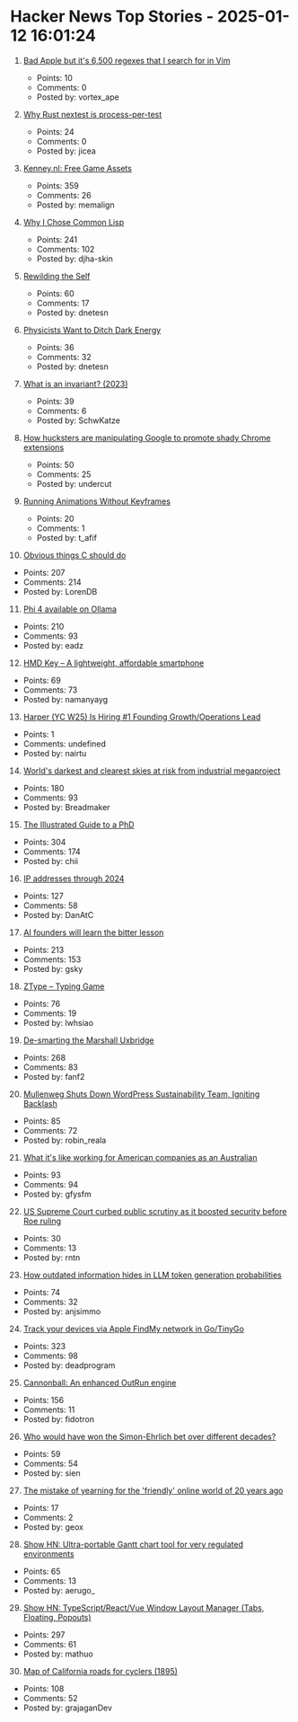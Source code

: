 # Hacker News Top Stories - 2025-01-12 16:01:24

1. [Bad Apple but it's 6,500 regexes that I search for in Vim](https://eieio.games/blog/bad-apple-with-regex-in-vim/)
   - Points: 10
   - Comments: 0
   - Posted by: vortex_ape

2. [Why Rust nextest is process-per-test](https://sunshowers.io/posts/nextest-process-per-test/)
   - Points: 24
   - Comments: 0
   - Posted by: jicea

3. [Kenney.nl: Free Game Assets](https://www.kenney.nl/)
   - Points: 359
   - Comments: 26
   - Posted by: memalign

4. [Why I Chose Common Lisp](https://blog.djhaskin.com/blog/why-i-chose-common-lisp/)
   - Points: 241
   - Comments: 102
   - Posted by: djha-skin

5. [Rewilding the Self](https://worldsensorium.com/rewilding-the-self/)
   - Points: 60
   - Comments: 17
   - Posted by: dnetesn

6. [Physicists Want to Ditch Dark Energy](https://nautil.us/these-physicists-want-to-ditch-dark-energy-1177085/)
   - Points: 36
   - Comments: 32
   - Posted by: dnetesn

7. [What is an invariant? (2023)](https://matklad.github.io/2023/10/06/what-is-an-invariant.html)
   - Points: 39
   - Comments: 6
   - Posted by: SchwKatze

8. [How hucksters are manipulating Google to promote shady Chrome extensions](https://arstechnica.com/security/2025/01/googles-chrome-web-store-has-a-serious-spam-problem-promoting-shady-extensions/)
   - Points: 50
   - Comments: 25
   - Posted by: undercut

9. [Running Animations Without Keyframes](https://css-tip.com/animation-without-keyframes/)
   - Points: 20
   - Comments: 1
   - Posted by: t_afif

10. [Obvious things C should do](https://www.digitalmars.com/articles/Cobvious.html)
   - Points: 207
   - Comments: 214
   - Posted by: LorenDB

11. [Phi 4 available on Ollama](https://ollama.com/library/phi4)
   - Points: 210
   - Comments: 93
   - Posted by: eadz

12. [HMD Key – A lightweight, affordable smartphone](https://www.hmd.com/en_int/press/hmd-key-press-release)
   - Points: 69
   - Comments: 73
   - Posted by: namanyayg

13. [Harper (YC W25) Is Hiring #1 Founding Growth/Operations Lead](https://www.ycombinator.com/companies/harper/jobs/VUe2K9r-founding-operations-lead)
   - Points: 1
   - Comments: undefined
   - Posted by: nairtu

14. [World's darkest and clearest skies at risk from industrial megaproject](https://www.eso.org/public/news/eso2501/)
   - Points: 180
   - Comments: 93
   - Posted by: Breadmaker

15. [The Illustrated Guide to a PhD](https://matt.might.net/articles/phd-school-in-pictures/?_nospa=true)
   - Points: 304
   - Comments: 174
   - Posted by: chii

16. [IP addresses through 2024](https://www.potaroo.net/ispcol/2025-01/addr2024.html)
   - Points: 127
   - Comments: 58
   - Posted by: DanAtC

17. [AI founders will learn the bitter lesson](https://lukaspetersson.com/blog/2025/bitter-vertical/)
   - Points: 213
   - Comments: 153
   - Posted by: gsky

18. [ZType – Typing Game](https://zty.pe/)
   - Points: 76
   - Comments: 19
   - Posted by: lwhsiao

19. [De-smarting the Marshall Uxbridge](https://tomscii.sig7.se/2025/01/De-smarting-the-Marshall-Uxbridge)
   - Points: 268
   - Comments: 83
   - Posted by: fanf2

20. [Mullenweg Shuts Down WordPress Sustainability Team, Igniting Backlash](https://www.therepository.email/mullenweg-shuts-down-wordpress-sustainability-team-igniting-backlash)
   - Points: 85
   - Comments: 72
   - Posted by: robin_reala

21. [What it's like working for American companies as an Australian](https://www.seangoedecke.com/working-for-americans/)
   - Points: 93
   - Comments: 94
   - Posted by: gfysfm

22. [US Supreme Court curbed public scrutiny as it boosted security before Roe ruling](https://www.theguardian.com/us-news/2025/jan/12/us-supreme-court-roe)
   - Points: 30
   - Comments: 13
   - Posted by: rntn

23. [How outdated information hides in LLM token generation probabilities](https://blog.anj.ai/2025/01/llm-token-generation-probabilities.html)
   - Points: 74
   - Comments: 32
   - Posted by: anjsimmo

24. [Track your devices via Apple FindMy network in Go/TinyGo](https://github.com/hybridgroup/go-haystack)
   - Points: 323
   - Comments: 98
   - Posted by: deadprogram

25. [Cannonball: An enhanced OutRun engine](https://github.com/djyt/cannonball)
   - Points: 156
   - Comments: 11
   - Posted by: fidotron

26. [Who would have won the Simon-Ehrlich bet over different decades?](https://ourworldindata.org/simon-ehrlich-bet)
   - Points: 59
   - Comments: 54
   - Posted by: sien

27. [The mistake of yearning for the 'friendly' online world of 20 years ago](https://english.elpais.com/lifestyle/2025-01-07/the-internet-hasnt-made-us-bad-we-were-already-like-that-the-mistake-of-yearning-for-the-friendly-online-world-of-20-years-ago.html)
   - Points: 17
   - Comments: 2
   - Posted by: geox

28. [Show HN: Ultra-portable Gantt chart tool for very regulated environments](https://github.com/aerugo/simplegantt)
   - Points: 65
   - Comments: 13
   - Posted by: aerugo_

29. [Show HN: TypeScript/React/Vue Window Layout Manager (Tabs, Floating, Popouts)](https://github.com/mathuo/dockview)
   - Points: 297
   - Comments: 61
   - Posted by: mathuo

30. [Map of California roads for cyclers (1895)](https://www.loc.gov/resource/g4361p.ct000092/?r=-0.628,0.425,1.749,0.902,0)
   - Points: 108
   - Comments: 52
   - Posted by: grajaganDev

